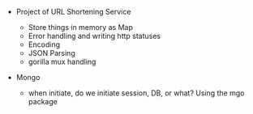 - Project of URL Shortening Service 
    - Store things in memory as Map
    - Error handling and writing http statuses
    - Encoding
    - JSON Parsing 
    - gorilla mux handling 

- Mongo
    - when initiate, do we initiate session, DB, or what? Using the mgo package

